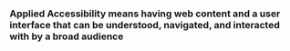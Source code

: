 ### Applied Accessibility means having web content and a user interface that can be understood, navigated, and interacted with by a broad audience
